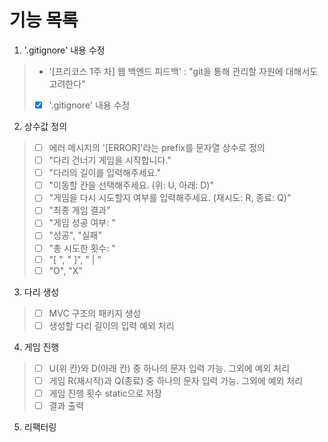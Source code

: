 # 기능 목록

1. '.gitignore' 내용 수정
> - '[프리코스 1주 차] 웹 백엔드 피드백' : "git을 통해 관리할 자원에 대해서도 고려한다"
> - [x] '.gitignore' 내용 수정

2. 상수값 정의
> - [ ] 에러 메시지의 '[ERROR]'라는 prefix를 문자열 상수로 정의
> - [ ] "다리 건너기 게임을 시작합니다."
> - [ ] "다리의 길이를 입력해주세요."
> - [ ] "이동할 칸을 선택해주세요. (위: U, 아래: D)"
> - [ ] "게임을 다시 시도할지 여부를 입력해주세요. (재시도: R, 종료: Q)"
> - [ ] "최종 게임 결과"
> - [ ] "게임 성공 여부: "
> - [ ] "성공", "실패"
> - [ ] "총 시도한 횟수: "
> - [ ] "[ ", " ]", " | "
> - [ ] "O", "X"

3. 다리 생성
> - [ ] MVC 구조의 패키지 생성
> - [ ] 생성할 다리 길이의 입력 예외 처리

4. 게임 진행
> - [ ] U(위 칸)와 D(아래 칸) 중 하나의 문자 입력 가능. 그외에 예외 처리
> - [ ] 게임 R(재시작)과 Q(종료) 중 하나의 문자 입력 가능. 그외에 예외 처리
> - [ ] 게임 진행 횟수 static으로 저장
> - [ ] 결과 출력

5. 리팩터링
